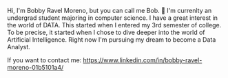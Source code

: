 Hi, I'm Bobby Ravel Moreno, but you can call me Bob. 👋
I'm currenlty an undergrad student majoring in computer science. 
I have a great interest in the world of DATA. This started when I entered my 3rd semester of college. 
To be precise, it started when I chose to dive deeper into the world of Artificial Intelligence.
Right now I'm pursuing my dream to become a Data Analyst.

If you want to contact me:
https://www.linkedin.com/in/bobby-ravel-moreno-01b5101a4/
